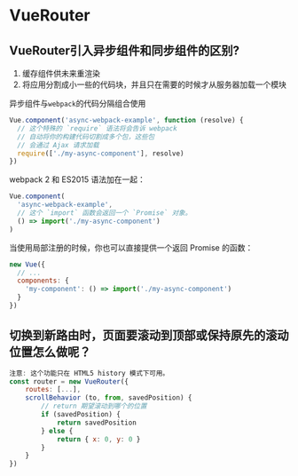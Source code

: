 # VueRouter

## VueRouter引入异步组件和同步组件的区别?
1. 缓存组件供未来重渲染
2. 将应用分割成小一些的代码块，并且只在需要的时候才从服务器加载一个模块

异步组件与`webpack`的代码分隔组合使用
```js
Vue.component('async-webpack-example', function (resolve) {
  // 这个特殊的 `require` 语法将会告诉 webpack
  // 自动将你的构建代码切割成多个包，这些包
  // 会通过 Ajax 请求加载
  require(['./my-async-component'], resolve)
})
```
webpack 2 和 ES2015 语法加在一起：
```js
Vue.component(
  'async-webpack-example',
  // 这个 `import` 函数会返回一个 `Promise` 对象。
  () => import('./my-async-component')
)
```

当使用局部注册的时候，你也可以直接提供一个返回 Promise 的函数：
```js
new Vue({
  // ...
  components: {
    'my-component': () => import('./my-async-component')
  }
})
```

## 切换到新路由时，页面要滚动到顶部或保持原先的滚动位置怎么做呢？

```js
注意: 这个功能只在 HTML5 history 模式下可用。
const router = new VueRouter({
    routes: [...],
    scrollBehavior (to, from, savedPosition) {
        // return 期望滚动到哪个的位置
        if (savedPosition) {
            return savedPosition
        } else {
            return { x: 0, y: 0 }
        }
    }
})
```
